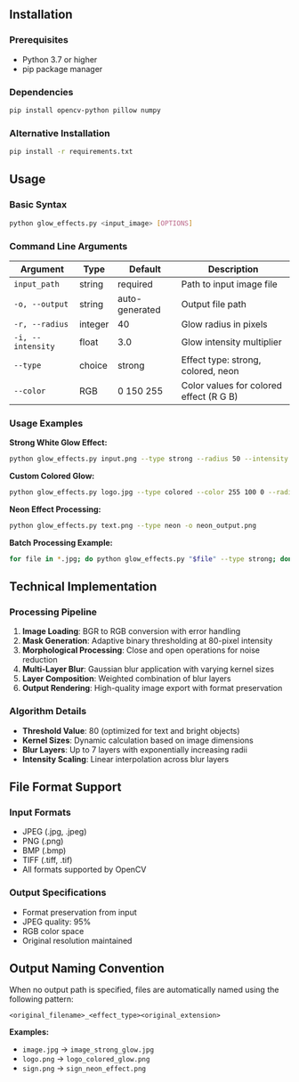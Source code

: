## Installation

### Prerequisites
- Python 3.7 or higher
- pip package manager

### Dependencies
```bash
pip install opencv-python pillow numpy
```

### Alternative Installation
```bash
pip install -r requirements.txt
```

## Usage

### Basic Syntax
```bash
python glow_effects.py <input_image> [OPTIONS]
```

### Command Line Arguments

| Argument | Type | Default | Description |
|----------|------|---------|-------------|
| `input_path` | string | required | Path to input image file |
| `-o, --output` | string | auto-generated | Output file path |
| `-r, --radius` | integer | 40 | Glow radius in pixels |
| `-i, --intensity` | float | 3.0 | Glow intensity multiplier |
| `--type` | choice | strong | Effect type: strong, colored, neon |
| `--color` | RGB | 0 150 255 | Color values for colored effect (R G B) |

### Usage Examples

**Strong White Glow Effect:**
```bash
python glow_effects.py input.png --type strong --radius 50 --intensity 4.0
```

**Custom Colored Glow:**
```bash
python glow_effects.py logo.jpg --type colored --color 255 100 0 --radius 75
```

**Neon Effect Processing:**
```bash
python glow_effects.py text.png --type neon -o neon_output.png
```

**Batch Processing Example:**
```bash
for file in *.jpg; do python glow_effects.py "$file" --type strong; done
```

## Technical Implementation

### Processing Pipeline
1. **Image Loading**: BGR to RGB conversion with error handling
2. **Mask Generation**: Adaptive binary thresholding at 80-pixel intensity
3. **Morphological Processing**: Close and open operations for noise reduction
4. **Multi-Layer Blur**: Gaussian blur application with varying kernel sizes
5. **Layer Composition**: Weighted combination of blur layers
6. **Output Rendering**: High-quality image export with format preservation

### Algorithm Details
- **Threshold Value**: 80 (optimized for text and bright objects)
- **Kernel Sizes**: Dynamic calculation based on image dimensions
- **Blur Layers**: Up to 7 layers with exponentially increasing radii
- **Intensity Scaling**: Linear interpolation across blur layers

## File Format Support

### Input Formats
- JPEG (.jpg, .jpeg)
- PNG (.png) 
- BMP (.bmp)
- TIFF (.tiff, .tif)
- All formats supported by OpenCV

### Output Specifications
- Format preservation from input
- JPEG quality: 95%
- RGB color space
- Original resolution maintained

## Output Naming Convention

When no output path is specified, files are automatically named using the following pattern:

```
<original_filename>_<effect_type><original_extension>
```

**Examples:**
- `image.jpg` → `image_strong_glow.jpg`
- `logo.png` → `logo_colored_glow.png`
- `sign.png` → `sign_neon_effect.png`
